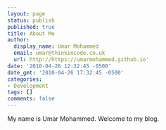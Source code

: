 ```yaml
---
layout: page
status: publish
published: true
title: About Me
author:
  display_name: Umar Mohammed
  email: umar@thinkincode.co.uk
  url: http://https://umarmohammed.github.io'
date: '2010-04-26 12:32:45 -0500'
date_gmt: '2010-04-26 17:32:45 -0500'
categories:
- Development
tags: []
comments: false
---
```


My name is Umar Mohammed. Welcome to my blog. 

